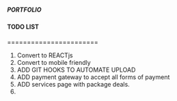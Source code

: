 ##### PORTFOLIO 
####  TODO LIST
=======================
1. Convert to REACTjs
2. Convert to mobile friendly
3. ADD GIT HOOKS TO AUTOMATE UPLOAD
4. ADD payment gateway to accept all forms of payment
5. ADD services page with package deals.
6. 